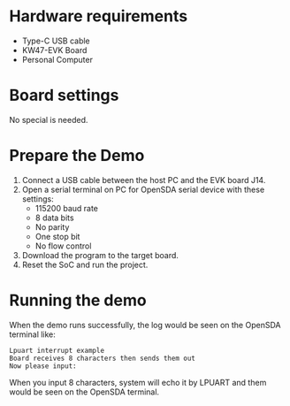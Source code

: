 Hardware requirements
=====================
- Type-C USB cable
- KW47-EVK Board
- Personal Computer

Board settings
============
No special is needed.

Prepare the Demo
===============
1. Connect a USB cable between the host PC and the EVK board J14.
2. Open a serial terminal on PC for OpenSDA serial device with these settings:
   - 115200 baud rate
   - 8 data bits
   - No parity
   - One stop bit
   - No flow control
3. Download the program to the target board.
4. Reset the SoC and run the project.

Running the demo
===============
When the demo runs successfully, the log would be seen on the OpenSDA terminal like:

~~~~~~~~~~~~~~~~~~~~~~~~~~~~~~~~~~~~~~~~~~~~~~~~~
Lpuart interrupt example
Board receives 8 characters then sends them out
Now please input:
~~~~~~~~~~~~~~~~~~~~~~~~~~~~~~~~~~~~~~~~~~~~~~~~~

When you input 8 characters, system will echo it by LPUART and them would be seen on the OpenSDA terminal.

